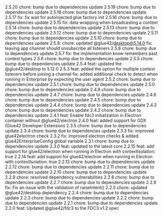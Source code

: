 2.5.20
chore: bump due to dependencies update
2.5.19
chore: bump due to dependencies update
2.5.18
chore: bump due to dependencies update
2.5.17
fix: fix wait for autoinjected glue factory init
2.5.16
chore: bump due to dependencies update
2.5.15
fix: data wrapping when broadcasting a context
2.5.14
chore: bump due to dependencies update
2.5.13
chore: bump due to dependencies update
2.5.12
chore: bump due to dependencies update
2.5.11
chore: bump due to dependencies update
2.5.10
chore: bump due to dependencies update
2.5.9:
chore: updated @glue42/desktop@5.14.0
fix: leaving app channel should unsubscribe all listeners
2.5.8
chore: bump due to dependencies update
2.5.7
fix: the implementation know remembers past context types
2.5.6
chore: bump due to dependencies update
2.5.5
chore: bump due to dependencies update
2.5.4
feat: updated the @glue42/desktop to 5.12.0
2.5.3
feat: added the option for multiple context listeners before joining a channel
fix: added additional check to detect when running in Enterprise by expecting the user agent
2.5.2
chore: bump due to dependencies update
2.5.1
chore: bump due to dependencies update
2.5.0
chore: bump due to dependencies update
2.4.8
chore: bump due to dependencies update
2.4.7
chore: bump due to dependencies update
2.4.6
chore: bump due to dependencies update
2.4.5
chore: bump due to dependencies update
2.4.4
chore: bump due to dependencies update
2.4.3
chore: bump due to dependencies update
2.4.2
chore: bump due to dependencies update
2.4.1
feat: Enable fdc3 initialization in Electron container without @glue42/electron
2.4.0
feat: added support for GDX (Glue42 Developer Extension)
2.3.5
chore: bump due to dependencies update
2.3.4
chore: bump due to dependencies update
2.3.3
fix: improved glue42electron check
2.3.2
fix: Improved electron checks & added glue42EnterpriseConfig global variable
2.3.1
chore: bump due to dependencies update
2.3.0
feat: updated to the latest core
2.2.15
feat: add support for glue42/electron when running in Electron with contextIsolation: true
2.2.14
feat: add support for glue42/electron when running in Electron with contextIsolation: true
2.2.13
chore: bump due to dependencies update
2.2.12
chore: bump due to dependencies update
2.2.11
chore: bump due to dependencies update
2.2.10
chore: bump due to dependencies update
2.2.9
chore: resolved dependency vulnerabilities
2.2.8
chore: bump due to dependencies update
2.2.7
chore: bump due to dependencies update
2.2.6
fix: Fix an issue with the validation of raiseIntent()
2.2.5
chore: updated @glue42/desktop dependency
2.2.4
chore: bump due to dependencies update
2.2.3
chore: bump due to dependencies update
2.2.2
chore: bump due to dependencies update
2.2.1
chore: bump due to dependencies update
2.2.0
feat: Updated @glue42/fdc3 to the FDC3 v1.2 spec
